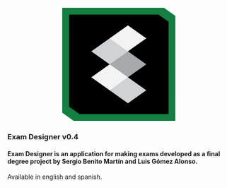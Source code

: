 <p align="center">
  <img src="src/main/resources/images/exam_designer_256.png?raw=true" alt="Exam Desginer Logo"/>
</p>

### Exam Designer v0.4

#### Exam Designer is an application for making exams developed as a final degree project by Sergio Benito Martín and Luis Gómez Alonso.

Available in english and spanish.



